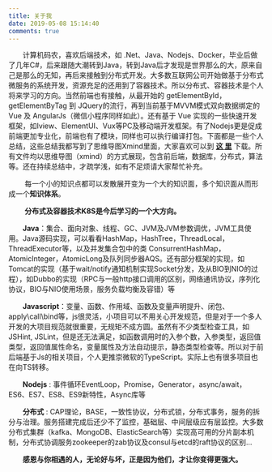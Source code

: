 ```yaml
---
title: 关于我
date: 2019-05-08 15:14:40
comments: true
---
```


&emsp;&emsp;计算机码农，喜欢后端技术，如 .Net、Java、Nodejs、Docker，毕业后做了几年C#，后来跟随大潮转到Java，转到Java后才发现是世界那么的大，原来自己是那么的无知，再后来接触到分布式开发。大多数互联网公司开始做基于分布式微服务的系统开发，资源充足的还用到了容器技术。所以分布式、容器技术是个人将来学习的方向。当然前端也有接触，从最开始的 getElementById， getElementByTag 到 JQuery的流行，再到当前基于MVVM模式双向数据绑定的 Vue 及 AngularJs（微信小程序同样如此）。还有基于 Vue 实现的一些快速开发框架，如Iview、ElementUI、Vux等PC及移动端开发框架。有了Nodejs更是促成前端更加专业化，前端也有了模块，同样也可以执行编译打包。下面都是一些个人总结，这些总结我都写到了思维导图Xmind里面，大家喜欢可以到 [**这 里**](https://github.com/linkypi/xmind "思维导图") 下载。所有文件均以思维导图（xmind）的方式展现，包含前后端，数据库，分布式，算法等。还在持续总结中，才疏学浅，如有不足烦请大家帮忙补充。<br>

&emsp;&emsp; 每一个小的知识点都可以发散展开变为一个大的知识面，多个知识面从而形成一个**知识体系**。<br>

&emsp;&emsp; **分布式及容器技术K8S是今后学习的一个大方向。**


&emsp;&emsp;**Java**：集合、面向对象、线程、GC、JVM及JVM参数调优，JVM工具使用。Java源码实现，可以看看HashMap，HashTree，ThreadLocal，ThreadExecutor等，以及并发集合包中的类 ConsurrentHashMap，AtomicInteger，AtomicLong及队列同步器AQS。还有部分框架的实现，如Tomcat的实现（基于wait/notify通知机制实现Socket分发，及从BIO到NIO的过程），如Dubbo的实现（RPC与一般http接口调用的区别，网络通讯协议，序列化协议，BIO与NIO使用场景，服务负载均衡及容错）等

&emsp;&emsp;**Javascript**：变量、函数、作用域、函数及变量声明提升、闭包、apply\call\bind等，js很灵活，小项目可以不用关心开发规范，但是对于一个多人开发的大项目规范就很重要，无规矩不成方圆。虽然有不少类型检查工具，如 JSHint, JSLint，但是还无法满足，如函数调用时的入参个数，入参类型，返回值类型，返回值属性命名，变量属性及方法自动提示，静态类型检查等。所以对于前后端基于Js的相关项目，个人更推崇微软的TypeScript。实际上也有很多项目也在向TS转移。

&emsp;&emsp;**Nodejs** : 事件循环EventLoop，Promise，Generator，async/await，ES6、ES7、ES8、ES9新特性，Async库等

&emsp;&emsp;**分布式** : CAP理论，BASE，一致性协议，分布式锁，分布式事务，服务的拆分与治理。服务搭建完成后还少不了监控，基础层、中间层级应有层监控。大多数分布式集群（kafka、MongoDB、ElasticSearch等）实现高可用的分片副本机制，分布式协调服务zookeeper的zab协议及consul与etcd的raft协议的区别...

&emsp;&emsp;**感恩与你相遇的人，无论好与坏，正是因为他们，才让你变得更强大。**

